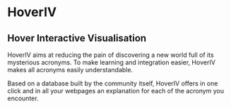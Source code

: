 # HoverIV
## Hover Interactive Visualisation

HoverIV aims at reducing the pain of discovering a new world full of its mysterious acronyms. To make learning and integration easier, HoverIV makes all acronyms easily understandable.

Based on a database built by the community itself, HoverIV offers in one click and in all your webpages an explanation for each of the acronym you encounter. 
